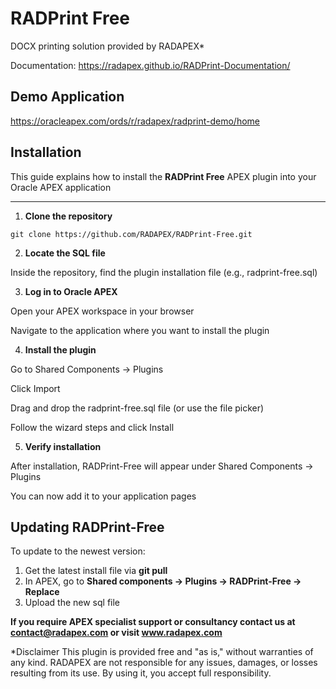 # RADPrint Free
DOCX printing solution provided by RADAPEX*

Documentation: https://radapex.github.io/RADPrint-Documentation/

## Demo Application


https://oracleapex.com/ords/r/radapex/radprint-demo/home

## Installation

This guide explains how to install the **RADPrint Free** APEX plugin into your Oracle APEX application

---

1. **Clone the repository**

`git clone https://github.com/RADAPEX/RADPrint-Free.git`

2. **Locate the SQL file**

Inside the repository, find the plugin installation file (e.g., radprint-free.sql)

3. **Log in to Oracle APEX**

Open your APEX workspace in your browser

Navigate to the application where you want to install the plugin

4. **Install the plugin**

Go to Shared Components -> Plugins

Click Import

Drag and drop the radprint-free.sql file (or use the file picker)

Follow the wizard steps and click Install

5. **Verify installation**

After installation, RADPrint-Free will appear under Shared Components -> Plugins

You can now add it to your application pages

## Updating RADPrint-Free

To update to the newest version:

1. Get the latest install file via **git pull**
2. In APEX, go to **Shared components -> Plugins -> RADPrint-Free -> Replace**
3. Upload the new sql file

**If you require APEX specialist support or consultancy contact us at contact@radapex.com or visit www.radapex.com**

*Disclaimer
This plugin is provided free and "as is," without warranties of any kind. RADAPEX are not responsible for any issues, damages, or losses resulting from its use. By using it, you accept full responsibility.